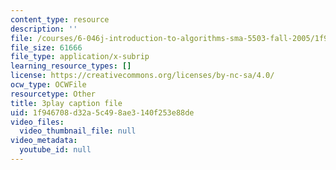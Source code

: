 ```yaml
---
content_type: resource
description: ''
file: /courses/6-046j-introduction-to-algorithms-sma-5503-fall-2005/1f946708d32a5c498ae3140f253e88de_2RxCCEHlEys.vtt
file_size: 61666
file_type: application/x-subrip
learning_resource_types: []
license: https://creativecommons.org/licenses/by-nc-sa/4.0/
ocw_type: OCWFile
resourcetype: Other
title: 3play caption file
uid: 1f946708-d32a-5c49-8ae3-140f253e88de
video_files:
  video_thumbnail_file: null
video_metadata:
  youtube_id: null
---
```


